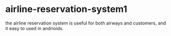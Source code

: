 # airline-reservation-system1
the airline reservation system is useful for both airways and customers, and it easy to used in andrioids.
